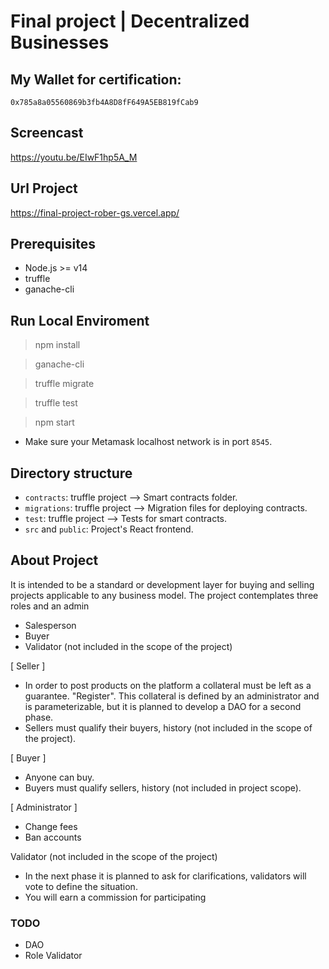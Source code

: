 # Final project | Decentralized Businesses


## My Wallet for certification:
`0x785a8a05560869b3fb4A8D8fF649A5EB819fCab9`

## Screencast 

https://youtu.be/EIwF1hp5A_M

## Url Project 

https://final-project-rober-gs.vercel.app/

## Prerequisites

- Node.js >= v14
- truffle
- ganache-cli

## Run Local Enviroment 

  > npm install

  > ganache-cli 

  > truffle migrate
  
  > truffle test

  > npm start

- Make sure your Metamask localhost network is in port `8545`.

## Directory structure

- `contracts`: truffle project --> Smart contracts folder.
- `migrations`: truffle project --> Migration files for deploying contracts.
- `test`: truffle project --> Tests for smart contracts.
- `src` and `public`: Project's React frontend.

## About  Project
It is intended to be a standard or development layer for buying and selling projects applicable to any business model.
The project contemplates three roles and an admin

* Salesperson
* Buyer 
* Validator (not included in the scope of the project) 

[ Seller ]

- In order to post products on the platform a collateral must be left as a guarantee. "Register".
This collateral is defined by an administrator and is parameterizable, but it is planned to develop a DAO for a second phase.
- Sellers must qualify their buyers, history (not included in the scope of the project). 

[ Buyer ] 

- Anyone can buy.
- Buyers must qualify sellers, history (not included in project scope). 

[ Administrator ] 

- Change fees 
- Ban accounts 

Validator (not included in the scope of the project) 

- In the next phase it is planned to ask for clarifications, validators will vote to define the situation. 
- You will earn a commission for participating 

### TODO 
 - DAO
 - Role Validator
  
